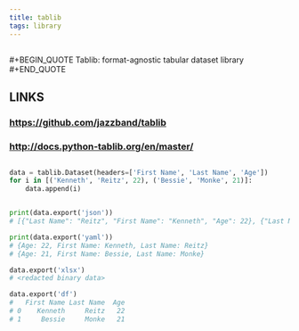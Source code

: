 ```yaml
---
title: tablib
tags: library
---
```


## 
#+BEGIN_QUOTE
Tablib: format-agnostic tabular dataset library
#+END_QUOTE
## **LINKS**
### https://github.com/jazzband/tablib
### http://docs.python-tablib.org/en/master/
###
##
```python
data = tablib.Dataset(headers=['First Name', 'Last Name', 'Age'])
for i in [('Kenneth', 'Reitz', 22), ('Bessie', 'Monke', 21)]:
    data.append(i)


print(data.export('json'))
# [{"Last Name": "Reitz", "First Name": "Kenneth", "Age": 22}, {"Last Name": "Monke", "First Name": "Bessie", "Age": 21}]

print(data.export('yaml'))
# {Age: 22, First Name: Kenneth, Last Name: Reitz}
# {Age: 21, First Name: Bessie, Last Name: Monke}

data.export('xlsx')
# <redacted binary data>

data.export('df')
#   First Name Last Name  Age
# 0    Kenneth     Reitz   22
# 1     Bessie     Monke   21
```

